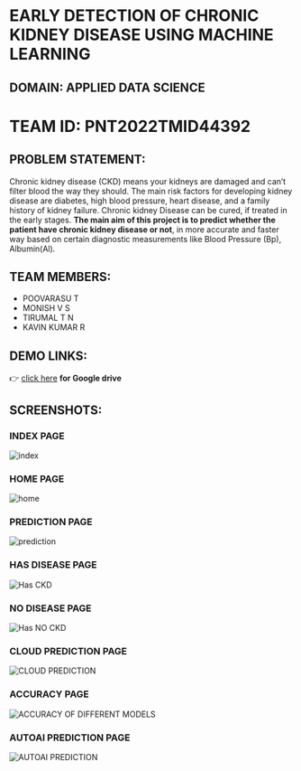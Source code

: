 # EARLY DETECTION OF CHRONIC KIDNEY DISEASE USING MACHINE LEARNING

## DOMAIN: APPLIED DATA SCIENCE

# TEAM ID: PNT2022TMID44392

## PROBLEM STATEMENT:
  Chronic kidney disease (CKD) means your kidneys are damaged and can’t filter blood the way they should. The main risk factors for developing kidney disease are diabetes, high blood pressure, heart disease, and a family history of kidney failure.
Chronic kidney Disease can be cured, if treated in the early stages. **The main aim of this project is to predict whether the patient have chronic kidney disease or not**, in more accurate and faster way based on certain diagnostic measurements like Blood Pressure (Bp), Albumin(Al).

## TEAM MEMBERS:
* POOVARASU T
* MONISH V S
* TIRUMAL T N
* KAVIN KUMAR R

## DEMO LINKS:
:point_right: [click here](https://drive.google.com/file/d/14ubo7554wJ_6HI81jds3hXVypTj5o5Wb/view?usp=drivesdk) __for Google drive__

## SCREENSHOTS:
### INDEX PAGE
![index](https://user-images.githubusercontent.com/67641713/202843982-0a591b8d-9556-40c5-bf5d-484b79a20de9.png)
### HOME PAGE
![home](https://user-images.githubusercontent.com/67641713/202843973-196f3961-c07c-402b-b928-e7f0d5201e74.png)
### PREDICTION PAGE
![prediction](https://user-images.githubusercontent.com/67641713/202843987-9bae9fb9-15f3-439d-842e-9288a6c2bae7.png)
### HAS DISEASE PAGE
![Has CKD](https://user-images.githubusercontent.com/67641713/202843999-35f7d89e-c65c-42e0-a4b4-5d67ab736a77.png)
### NO DISEASE PAGE
![Has NO CKD](https://user-images.githubusercontent.com/67641713/202844013-f404c4ca-d79c-4fcc-abc7-2f12add05249.png)
### CLOUD PREDICTION  PAGE
![CLOUD PREDICTION](https://user-images.githubusercontent.com/67641713/202844030-3ec96825-ca4c-4fe8-bfc4-e2a7ec088c35.png)
### ACCURACY PAGE
![ACCURACY OF DIFFERENT MODELS](https://user-images.githubusercontent.com/67641713/202844048-4fc23a35-8b94-4d1e-9ba9-cfff9b0590c4.png)
### AUTOAI PREDICTION PAGE
![AUTOAI PREDICTION](https://user-images.githubusercontent.com/67641713/202844049-4a3e5c27-7d88-41c5-a72e-c0f9c4509a34.png)

